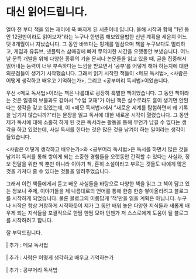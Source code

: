 # 대신 읽어드립니다.

얼마 전 부터 책을 읽는 재미에 푹 빠지게 된 서준이네 입니다. 올해 시작과 함께 "1년 동안 12권만이라도 읽어보자"라는 누구나 한번쯤 해보았을법한 신년 계획을 세운지 어느덧 8개월이나 지났습니다. 그 동안 바쁘다는 핑계를 일삼으며 책을 누구보다도 멀리하고, 게임과 유튜브, 넷플릭스 삼매경에 빠져 무의미한 시간을 오랫동안 보냈습니다. 어느 날 문득 개발을 위해 다양한 종류의 기술 문서나 논문들을 읽고 있을 때, 글을 집중해서 읽어내는 능력이 너무 부족하다는 느낌을 받으면서 '공부'를 어떻게 해야 하는지에 대한 의문점들이 생기기 시작했습니다. 그래서 읽기 시작한 책들이 <메모 독서법>, <사람은 어떻게 생각하고 배우고 기억하는가>, 그리고 <공부머리 독서법>이었습니다.

우선 <메모 독서법>이라는 책은 나름대로 굉장히 특별한 책이었습니다. 그 동안 책이라는 것은 일종의 보물과도 같아서 "수업 교재"가 아닌 책은 실수로라도 흠이 생기면 안된다는 생각을 갖고 있었는데, 이 <메모 독서법>에서 "새로운 세계를 탐험하면서 왜 기록을 남기지 않습니까?"라는 문장을 읽고 독서에 대한 새로운 시각이 열렸습니다. 그 동안 제가 독서에 대해 소홀히 하게 된 것은 독서라는 활동을 통해 무언가 남길 수 없다는 생각을 하고 있었는데, 사실 독서를 한다는 것은 많은 것을 남겨야 하는 일이라는 생각이 들었습니다.

<사람은 어떻게 생각하고 배우는가>와 <공부머리 독서법>은 독서를 하면서 많은 것을 남겨야 독서를 통해 쌓이게 되는 소중한 경험들을 오랫동안 간직할 수 있다는 사실과, 정보 전달을 위한 책 뿐만 아니라 이야기 책, 흔히 소설이라고 부르는 것들도 나에게 많은 것을 가져다 줄 수 있다는 것들을 알려주었습니다.

그래서 이런 책들에게서 듣고 배운 사실들을 바탕으로 다양한 책을 읽고 그 책이 담고 있는 정보나 주제, 이야기들을 제 나름대로의 언어를 통해 한층 한층 쌓아올리려고 블로그를 시작하게 되었습니다. 물론 블로그의 이름답게 '책'만을 읽을 계획은 아닙니다. 누구나 시작은 항상 거창하게 시작하듯이 제가 그 동안 배워 놓은 다양한 지식들과 새롭게 배우게 되는 지식들을 포괄적으로 한땀 한땀 모아 언젠가 저 스스로에게 도움이 될 블로그를 시작하려고 합니다.

잘 부탁드립니다.



| 추가 : 메모 독서법

| 추가 : 사람은 어떻게 생각하고 배우고 기억하는가

| 추가 : 공부머리 독서법